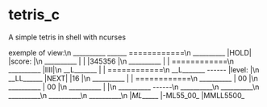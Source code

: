# tetris_c
A simple tetris in shell with ncurses

exemple of view:\n
\_\_\_\_\_\_\_\_\_\_ \_\_\_\_\_\_ ============\n
\_\_\_\_\_\_\_\_\_\_ |HOLD| |score:    |\n
\_\_\_\_\_\_\_\_\_\_ |    | |345356    |\n
\_\_\_\_\_\_\_\_\_\_ |    | ============\n
\_\_\_\_\_\_\_\_\_\_ |IIII|\n
\_\_L\_\_\_\_\_\_\_ |    | ============\n
\_\_L\_\_\_\_\_\_\_ \-\-\-\-\-\- |level:    |\n
\_\_LL\_\_\_\_\_\_ |NEXT| |16        |\n
\_\_\_\_\_\_\_\_\_\_ |    | ============\n
\_\_\_\_\_\_\_\_\_\_ | 00 |\n
\_\_\_\_\_\_\_\_\_\_ | 00 |\n
\_\_\_\_\_\_\_\_\_\_ |    |\n
\_\_\_\_\_\_\_\_\_\_ \-\-\-\-\-\-\n
\_\_\_\_\_\_\_\_\_\_\n
\_\_\_\_\_\_\_\_\_\_\n
\_\_\_\_\_\_\_\_\_\_\n
\_\_\_\_\_\_\_\_\_\_\n
\_\_\_\_\_\_\_\_\_\_\n
|_ML______
|-ML55_00_
|MMLL5500_
